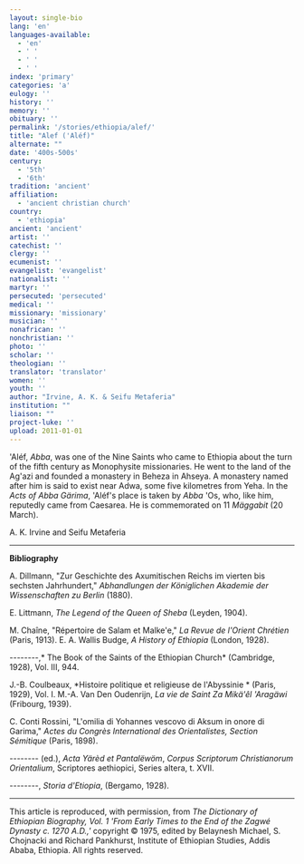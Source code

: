 ```yaml
---
layout: single-bio
lang: 'en'
languages-available:
  - 'en'
  - ' '
  - ' '
  - ' '
index: 'primary'
categories: 'a'
eulogy: ''
history: ''
memory: ''
obituary: ''
permalink: '/stories/ethiopia/alef/'
title: "Alef ('Aléf)"
alternate: ""
date: '400s-500s'
century:
  - '5th'
  - '6th'
tradition: 'ancient'
affiliation:
  - 'ancient christian church'
country:
  - 'ethiopia'
ancient: 'ancient'
artist: ''
catechist: ''
clergy: ''
ecumenist: ''
evangelist: 'evangelist'
nationalist: ''
martyr: ''
persecuted: 'persecuted'
medical: ''
missionary: 'missionary'
musician: ''
nonafrican: ''
nonchristian: ''
photo: ''
scholar: ''
theologian: ''
translator: 'translator'
women: ''
youth: ''
author: "Irvine, A. K. & Seifu Metaferia"
institution: ""
liaison: ""
project-luke: ''
upload: 2011-01-01
---
```




'Al&eacute;f, *Abba*, was one of the Nine Saints who came to Ethiopia about the turn of the fifth century as Monophysite missionaries. He went to the land of the Ag'azi and founded a monastery in Beheza in Ahseya. A monastery named after him is said to exist near Adwa, some five kilometres from Yeha. In the *Acts of Abba Gärima*, 'Aléf's place is taken by *Abba* 'Os, who, like him, reputedly came from Caesarea. He is commemorated on 11 *Mäggabit* (20 March).

A. K. Irvine and Seifu Metaferia

---

**Bibliography**

A. Dillmann, "Zur Geschichte des Axumitischen Reichs im vierten bis sechsten Jahrhundert," *Abhandlungen der Königlichen Akademie der Wissenschaften zu Berlin* (1880).

E. Littmann, *The Legend of the Queen of Sheba* (Leyden, 1904).

M. Chaîne, "Répertoire de Salam et Malke'e," *La Revue de l'Orient Chrétien* (Paris, 1913).
E. A. Wallis Budge, *A History of Ethiopia* (London, 1928).

--------,* The Book of the Saints of the Ethiopian Church* (Cambridge, 1928), Vol. III, 944.

J.-B. Coulbeaux, *Histoire politique et religieuse de l'Abyssinie * (Paris, 1929), Vol. I.
M.-A. Van Den Oudenrijn, *La vie de Saint Za Mikä'êl 'Aragäwi* (Fribourg, 1939).

C. Conti Rossini, "L'omilia di Yohannes vescovo di Aksum in onore di Garima," *Actes du Congrès International des Orientalistes, Section Sémitique* (Paris, 1898).

-------- (ed.), *Acta Yärèd et Pantal&euml;wöm*, *Corpus Scriptorum Christianorum Orientalium*, Scriptores aethiopici, Series altera, t. XVII.

--------, *Storia d'Etiopia*, (Bergamo, 1928).

---

This article is reproduced, with permission, from *The Dictionary of Ethiopian Biography, Vol. 1 'From Early Times to the End of the Zagwé Dynasty c. 1270 A.D.,'* copyright &copy; 1975, edited by Belaynesh Michael, S. Chojnacki and Richard Pankhurst, Institute of Ethiopian Studies, Addis Ababa, Ethiopia.  All rights reserved.
